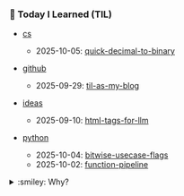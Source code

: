 ### :battery: Today I Learned (TIL)

<!-- TIL_START -->

- [cs](topics/cs/)
  - 2025-10-05: [quick-decimal-to-binary](topics/cs/quick-decimal-to-binary.md)

- [github](topics/github/)
  - 2025-09-29: [til-as-my-blog](topics/github/til-as-my-blog.md)

- [ideas](topics/ideas/)
  - 2025-09-10: [html-tags-for-llm](topics/ideas/html-tags-for-llm.md)

- [python](topics/python/)
  - 2025-10-04: [bitwise-usecase-flags](topics/python/bitwise-usecase-flags.md)
  - 2025-10-02: [function-pipeline](topics/python/function-pipeline.md)

<!-- TIL_END -->


<details>
<summary>:smiley: Why?</summary>

Better late than never! It's a pity I didn't start doing this earlier; I would have added many notes. So, it's like a diary to track my progress in programming, studying new things, ideas and to structure my life. It helps me. I borrowed the idea from [simonw/til](https://github.com/simonw/til), who was inspired by [jbranchaud/til](https://github.com/jbranchaud/til) - TIL an excellent note-taking format for developers.

</details>